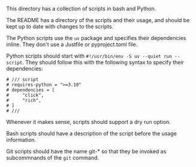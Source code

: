 This directory has a collection of scripts in bash and Python.

The README has a directory of the scripts and their usage, and should be kept up to date with changes to the scripts.

The Python scripts use the `uv` package and specifies their dependencies inline. They don't use a Justfile or pyproject.toml file.

Python scripts should start with `#!/usr/bin/env -S uv --quiet run --script`.
They should follow this with the following syntax to specify their dependencies:

```
# /// script
# requires-python = ">=3.10"
# dependencies = [
#     "click",
#     "rich",
# ]
# ///
```

Whenever it makes sense, scripts should support a dry run option.

Bash scripts should have a description of the script before the usage information.

Git scripts should have the name git-* so that they be invoked as subcommnands of the `git` command.